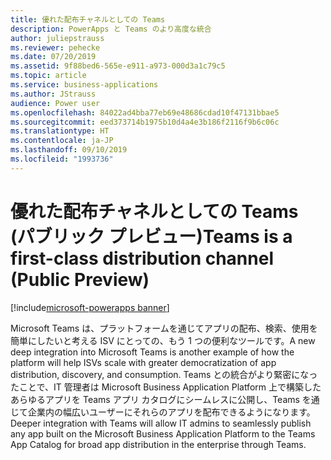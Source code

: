 ```yaml
---
title: 優れた配布チャネルとしての Teams
description: PowerApps と Teams のより高度な統合
author: juliepstrauss
ms.reviewer: pehecke
ms.date: 07/20/2019
ms.assetid: 9f88bed6-565e-e911-a973-000d3a1c79c5
ms.topic: article
ms.service: business-applications
ms.author: JStrauss
audience: Power user
ms.openlocfilehash: 84022ad4bba77eb69e48686cdad10f47131bbae5
ms.sourcegitcommit: eed373714b1975b10d4a4e3b186f2116f9b6c06c
ms.translationtype: HT
ms.contentlocale: ja-JP
ms.lasthandoff: 09/10/2019
ms.locfileid: "1993736"
---
```

# <a name="teams-is-a-first-class-distribution-channel-public-preview"></a><span data-ttu-id="7c050-103">優れた配布チャネルとしての Teams (パブリック プレビュー)</span><span class="sxs-lookup"><span data-stu-id="7c050-103">Teams is a first-class distribution channel (Public Preview)</span></span>

[!include[microsoft-powerapps banner](../includes/microsoft-powerapps.md)]

<span data-ttu-id="7c050-104">Microsoft Teams は、プラットフォームを通じてアプリの配布、検索、使用を簡単にしたいと考える ISV にとっての、もう 1 つの便利なツールです。</span><span class="sxs-lookup"><span data-stu-id="7c050-104">A new deep integration into Microsoft Teams is another example of how the platform will help ISVs scale with greater democratization of app distribution, discovery, and consumption.</span></span> <span data-ttu-id="7c050-105">Teams との統合がより緊密になったことで、IT 管理者は Microsoft Business Application Platform 上で構築したあらゆるアプリを Teams アプリ カタログにシームレスに公開し、Teams を通じて企業内の幅広いユーザーにそれらのアプリを配布できるようになります。</span><span class="sxs-lookup"><span data-stu-id="7c050-105">Deeper integration with Teams will allow IT admins to seamlessly publish any app built on the Microsoft Business Application Platform to the Teams App Catalog for broad app distribution in the enterprise through Teams.</span></span>

